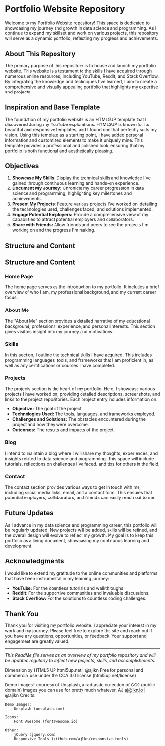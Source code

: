 # Portfolio Website Repository

Welcome to my Portfolio Website repository! This space is dedicated to showcasing my journey and growth in data science and programming. As I continue to expand my skillset and work on various projects, this repository will serve as a dynamic portfolio, reflecting my progress and achievements.

## About This Repository

The primary purpose of this repository is to house and launch my portfolio website. This website is a testament to the skills I have acquired through numerous online resources, including YouTube, Reddit, and Stack Overflow. By integrating the knowledge and techniques I've learned, I aim to create a comprehensive and visually appealing portfolio that highlights my expertise and projects.

## Inspiration and Base Template

The foundation of my portfolio website is an HTML5UP template that I discovered during my YouTube explorations. HTML5UP is known for its beautiful and responsive templates, and I found one that perfectly suits my vision. Using this template as a starting point, I have added personal information and customized elements to make it uniquely mine. This template provides a professional and polished look, ensuring that my portfolio is both functional and aesthetically pleasing.

## Objectives

1. **Showcase My Skills:** Display the technical skills and knowledge I've gained through continuous learning and hands-on experience.
2. **Document My Journey:** Chronicle my career progression in data science and programming, highlighting key milestones and achievements.
3. **Present My Projects:** Feature various projects I've worked on, detailing the technologies used, challenges faced, and solutions implemented.
4. **Engage Potential Employers:** Provide a comprehensive view of my capabilities to attract potential employers and collaborators.
5. **Share with Friends:** Allow friends and peers to see the projects I'm working on and the progress I'm making.

## Structure and Content
## Structure and Content

### Home Page
The home page serves as the introduction to my portfolio. It includes a brief overview of who I am, my professional background, and my current career focus.

### About Me
The "About Me" section provides a detailed narrative of my educational background, professional experience, and personal interests. This section gives visitors insight into my journey and motivations.

### Skills
In this section, I outline the technical skills I have acquired. This includes programming languages, tools, and frameworks that I am proficient in, as well as any certifications or courses I have completed.

### Projects
The projects section is the heart of my portfolio. Here, I showcase various projects I have worked on, providing detailed descriptions, screenshots, and links to the project repositories. Each project entry includes information on:
- **Objective:** The goal of the project.
- **Technologies Used:** The tools, languages, and frameworks employed.
- **Challenges and Solutions:** The obstacles encountered during the project and how they were overcome.
- **Outcomes:** The results and impacts of the project.

### Blog
I intend to maintain a blog where I will share my thoughts, experiences, and insights related to data science and programming. This space will include tutorials, reflections on challenges I've faced, and tips for others in the field.

### Contact
The contact section provides various ways to get in touch with me, including social media links, email, and a contact form. This ensures that potential employers, collaborators, and friends can easily reach out to me.

## Future Updates

As I advance in my data science and programming career, this portfolio will be regularly updated. New projects will be added, skills will be refined, and the overall design will evolve to reflect my growth. My goal is to keep this portfolio as a living document, showcasing my continuous learning and development.

## Acknowledgments

I would like to extend my gratitude to the online communities and platforms that have been instrumental in my learning journey:
- **YouTube:** For the countless tutorials and walkthroughs.
- **Reddit:** For the supportive communities and invaluable discussions.
- **Stack Overflow:** For the solutions to countless coding challenges.

## Thank You

Thank you for visiting my portfolio website. I appreciate your interest in my work and my journey. Please feel free to explore the site and reach out if you have any questions, opportunities, or feedback. Your support and engagement are greatly valued.

---

*This ReadMe file serves as an overview of my portfolio repository and will be updated regularly to reflect new projects, skills, and accomplishments.*


Dimension by HTML5 UP
html5up.net | @ajlkn
Free for personal and commercial use under the CCA 3.0 license (html5up.net/license)

Demo images* courtesy of Unsplash, a radtastic collection of CC0 (public domain) images
you can use for pretty much whatever.
AJ
aj@lkn.io | @ajlkn
Credits:

	Demo Images:
		Unsplash (unsplash.com)

	Icons:
		Font Awesome (fontawesome.io)

	Other:
		jQuery (jquery.com)
		Responsive Tools (github.com/ajlkn/responsive-tools)

